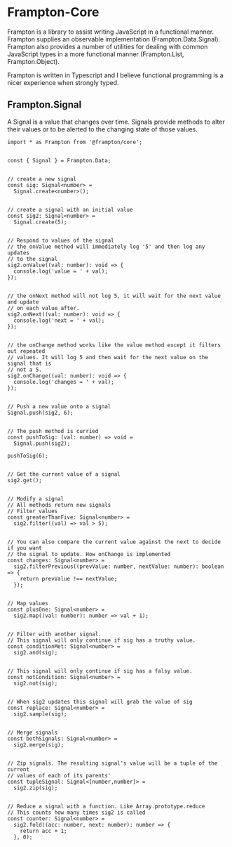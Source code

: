 # Frampton-Core

Frampton is a library to assist writing JavaScript in a functional manner. Frampton supplies an observable implementation (Frampton.Data.Signal). Frampton also provides a number of utilities for dealing with common JavaScript types in a more functional manner (Frampton.List, Frampton.Object).

Frampton is written in Typescript and I believe functional programming is a nicer experience when strongly typed.


## Frampton.Signal

A Signal is a value that changes over time. Signals provide methods to alter their values or to be alerted to the changing state of those values.

```
import * as Frampton from '@frampton/core';


const { Signal } = Frampton.Data;


// create a new signal
const sig: Signal<number> =
  Signal.create<number>();


// create a signal with an initial value
const sig2: Signal<number> =
  Signal.create(5);


// Respond to values of the signal
// the onValue method will immediately log '5' and then log any updates
// to the signal
sig2.onValue((val: number): void => {
  console.log('value = ' + val);
});


// the onNext method will not log 5, it will wait for the next value and update
// on each value after.
sig2.onNext((val: number): void => {
  console.log('next = ' + val);
});


// the onChange method works like the value method except it filters out repeated
// values. It will log 5 and then wait for the next value on the signal that is
// not a 5.
sig2.onChange((val: number): void => {
  console.log('changes = ' + val);
});


// Push a new value onto a signal
Signal.push(sig2, 6);


// The push method is curried
const pushToSig: (val: number) => void =
  Signal.push(sig2);

pushToSig(6);


// Get the current value of a signal
sig2.get();


// Modify a signal
// All methods return new signals
// Filter values
const greaterThanFive: Signal<number> =
  sig2.filter((val) => val > 5);


// You can also compare the current value against the next to decide if you want
// the signal to update. How onChange is implemented
const changes: Signal<number> =
  sig2.filterPrevious((prevValue: number, nextValue: number): boolean => {
    return prevValue !== nextValue;
  });


// Map values
const plusOne: Signal<number> =
  sig2.map((val: number): number => val + 1);


// Filter with another signal.
// This signal will only continue if sig has a truthy value.
const conditionMet: Signal<number> =
  sig2.and(sig);


// This signal will only continue if sig has a falsy value.
const notCondition: Signal<number> =
  sig2.not(sig);


// When sig2 updates this signal will grab the value of sig
const replace: Signal<number> =
  sig2.sample(sig);


// Merge signals
const bothSignals: Signal<number> =
  sig2.merge(sig);


// Zip signals. The resulting signal's value will be a tuple of the current
// values of each of its parents'
const tupleSignal: Signal<[number,number]> =
  sig2.zip(sig);


// Reduce a signal with a function. Like Array.prototype.reduce
// This counts how many times sig2 is called
const counter: Signal<number> =
  sig2.fold((acc: number, next: number): number => {
    return acc + 1;
  }, 0);

```
